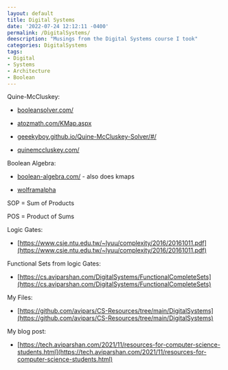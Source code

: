 ```yaml
---
layout: default
title: Digital Systems
date: '2022-07-24 12:12:11 -0400'
permalink: /DigitalSystems/
deescription: "Musings from the Digital Systems course I took"
categories: DigitalSystems
tags:
- Digital
- Systems
- Architecture 
- Boolean
---
```


Quine-McCluskey:

* [booleansolver.com/](http://www.booleansolver.com/)

* [atozmath.com/KMap.aspx](https://atozmath.com/KMap.aspx?q=quine&q1=0%2c1%2c2%2c3%2c4%2c6%2c8%2c9%2c10%2c11%2c12%2c14%2c21%2c23%2c29%2c31%60%60v%2c+w%2cx%2cy%2cz%601&do=1#PrevPart)

* [geeekyboy.github.io/Quine-McCluskey-Solver/#/](https://geeekyboy.github.io/Quine-McCluskey-Solver/#/) 

* [quinemccluskey.com/](http://quinemccluskey.com/)

Boolean Algebra:

* [boolean-algebra.com/](https://www.boolean-algebra.com/)  - also does kmaps 

* [wolframalpha](https://www.wolframalpha.com/input/?i=Z++XOR+%28V*X%29)

SOP = Sum of Products

POS = Product of Sums

Logic Gates:

* [https://www.csie.ntu.edu.tw/~lyuu/complexity/2016/20161011.pdf](https://www.csie.ntu.edu.tw/~lyuu/complexity/2016/20161011.pdf)

Functional Sets from logic Gates:

* [https://cs.aviparshan.com/DigitalSystems/FunctionalCompleteSets](https://cs.aviparshan.com/DigitalSystems/FunctionalCompleteSets)


My Files:

* [https://github.com/avipars/CS-Resources/tree/main/DigitalSystems](https://github.com/avipars/CS-Resources/tree/main/DigitalSystems)

My blog post:

* [https://tech.aviparshan.com/2021/11/resources-for-computer-science-students.html](https://tech.aviparshan.com/2021/11/resources-for-computer-science-students.html)
